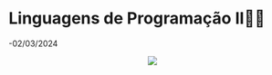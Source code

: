 # Linguagens de Programação II🐱‍👤
-02/03/2024

<p align="center"><img src=![image](https://github.com/GabrielBianconiconi/ECM252_LP2/assets/129229235/ae9aa09a-55f3-4596-8d3f-79c19e563e3b)>
